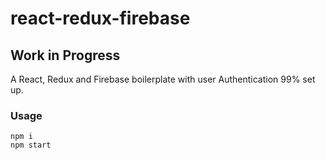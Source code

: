 # react-redux-firebase
## Work in Progress
A React, Redux and Firebase boilerplate with user Authentication 99% set up.

### Usage
````
npm i
npm start
````
